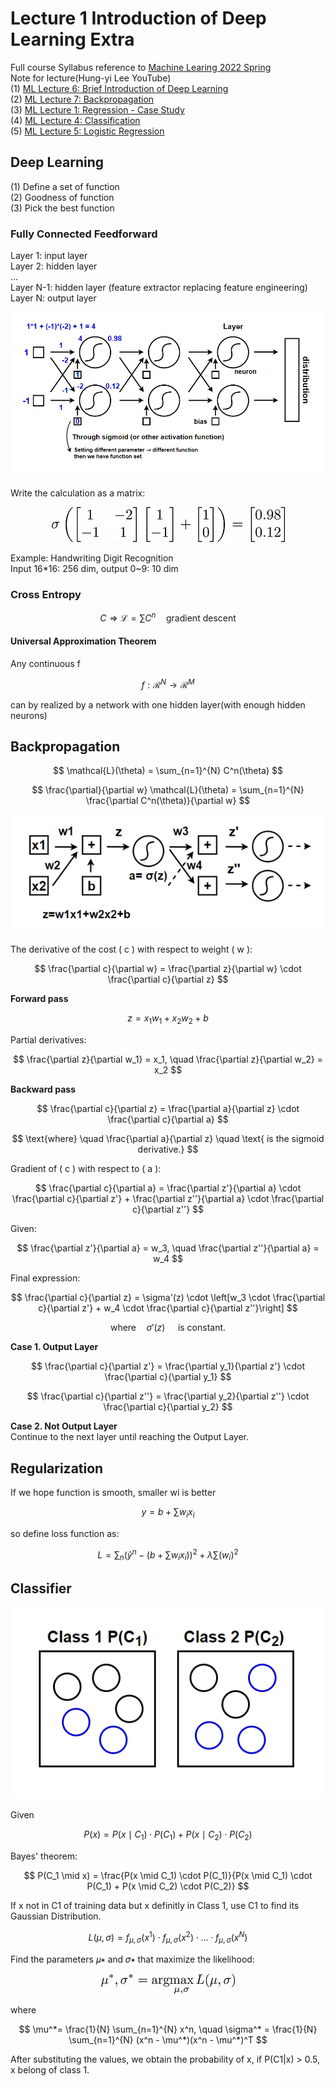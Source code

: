 # Lecture 1 Introduction of Deep Learning Extra

Full course Syllabus reference to [Machine Learing 2022 Spring](https://speech.ee.ntu.edu.tw/~hylee/ml/2022-spring.php?fbclid=IwAR2rE3UFymIOeTEoEzyZBhO-5vbpYpyw1Ho_KHO8cmwVd0_f7nI3iYunW4A)  
Note for lecture(Hung-yi Lee YouTube)  
(1) [ML Lecture 6: Brief Introduction of Deep Learning](https://www.youtube.com/watch?v=Dr-WRlEFefw)  
(2) [ML Lecture 7: Backpropagation](https://www.youtube.com/watch?v=ibJpTrp5mcE)  
(3)  [ML Lecture 1: Regression - Case Study](https://www.youtube.com/watch?v=fegAeph9UaA)  
(4) [ML Lecture 4: Classification](https://www.youtube.com/watch?v=fZAZUYEeIMg)  
(5) [ML Lecture 5: Logistic Regression](https://www.youtube.com/watch?v=hSXFuypLukA)  

## Deep Learning

(1) Define a set of function  
(2) Goodness of function  
(3) Pick the best function  

### Fully Connected Feedforward

Layer 1: input layer  
Layer 2: hidden layer  
...  
Layer N-1: hidden layer (feature extractor replacing feature engineering)  
Layer N: output layer  

<p align="center">
  <img src="./images/0218/08_fully_connected.png" alt="Fully Connected"/>
</p>

Write the calculation as a matrix:  

<p align="center">
  <img src="./images/0218/09_matrix.png" alt="Matrix"/>
</p>

<!-- $$
\sigma \left(
\begin{bmatrix}
1 & -2 \\
-1 & 1
\end{bmatrix}
\begin{bmatrix}
1 \\
-1
\end{bmatrix}
+
\begin{bmatrix}
1 \\
0
\end{bmatrix}
\right)
=
\begin{bmatrix}
0.98 \\
0.12
\end{bmatrix}
$$ -->

Example: Handwriting Digit Recognition  
Input 16*16: 256 dim, output 0~9: 10 dim  

### Cross Entropy

$$
C \Rightarrow \mathcal{L} = \sum C^n \quad \text{gradient descent}
$$

#### Universal Approximation Theorem
Any continuous f

$$
f: \mathcal{R}^N \rightarrow \mathcal{R}^M
$$

can by realized by a network with one hidden layer(with enough hidden neurons)  

## Backpropagation

$$
\mathcal{L}(\theta) = \sum_{n=1}^{N} C^n(\theta)
$$

$$
\frac{\partial}{\partial w} \mathcal{L}(\theta) = \sum_{n=1}^{N} \frac{\partial C^n(\theta)}{\partial w}
$$

<p align="center">
  <img src="./images/0218/10_backpropagation.png" alt="Backpropagation"/>
</p>


The derivative of the cost \( c \) with respect to weight \( w \):

$$
\frac{\partial c}{\partial w} = \frac{\partial z}{\partial w} \cdot \frac{\partial c}{\partial z}
$$

**Forward pass**

$$
z = x_1w_1 + x_2w_2 + b
$$

Partial derivatives:

$$
\frac{\partial z}{\partial w_1} = x_1, \quad \frac{\partial z}{\partial w_2} = x_2
$$

**Backward pass**

$$
\frac{\partial c}{\partial z} = \frac{\partial a}{\partial z} \cdot \frac{\partial c}{\partial a}
$$


$$
\text{where} \quad \frac{\partial a}{\partial z} \quad \text{ is the sigmoid derivative.}
$$

Gradient of \( c \) with respect to \( a \):

$$
\frac{\partial c}{\partial a} = \frac{\partial z'}{\partial a} \cdot \frac{\partial c}{\partial z'} + \frac{\partial z''}{\partial a} \cdot \frac{\partial c}{\partial z''}
$$

Given:

$$
\frac{\partial z'}{\partial a} = w_3, \quad \frac{\partial z''}{\partial a} = w_4
$$

Final expression:

$$
\frac{\partial c}{\partial z} = \sigma'(z) \cdot \left[w_3 \cdot \frac{\partial c}{\partial z'} + w_4 \cdot \frac{\partial c}{\partial z''}\right]
$$


$$
\text{where} \quad  \sigma'(z) \quad  \text{ is constant.}
$$

**Case 1. Output Layer**  

$$
 \frac{\partial c}{\partial z'} =  \frac{\partial y_1}{\partial z'} \cdot \frac{\partial c}{\partial y_1}
$$


$$
 \frac{\partial c}{\partial z''} =  \frac{\partial y_2}{\partial z''} \cdot \frac{\partial c}{\partial y_2}
$$



**Case 2. Not Output Layer**  
Continue to the next layer until reaching the Output Layer.  


## Regularization

If we hope function is smooth, smaller wi is better  

$$
y = b + \sum w_i x_i
$$


so define loss function as:  

$$
L = \sum_n \left(\hat{y}^n - \left( b + \sum w_i x_i \right)\right)^2 + \lambda \sum (w_i)^2
$$

## Classifier

<p align="center">
  <img src="./images/0218/11_classifier.png" alt="Classifier"/>
</p>

Given


$$
P(x) =P(x \mid C_1) \cdot P(C_1) + P(x \mid C_2) \cdot P(C_2)
$$


Bayes' theorem:  


$$
P(C_1 \mid x) = \frac{P(x \mid C_1) \cdot P(C_1)}{P(x \mid C_1) \cdot P(C_1) + P(x \mid C_2) \cdot P(C_2)}
$$

If x not in C1 of training data but x definitly in Class 1, use C1 to find its Gaussian Distribution.  

$$
L(\mu, \sigma) = f_{\mu, \sigma}(x^1) \cdot f_{\mu, \sigma}(x^2) \cdot \ldots \cdot f_{\mu, \sigma}(x^N)
$$

Find the parameters 𝜇∗ and 𝜎∗ that maximize the likelihood:  


<!-- $$
\mu^*, \sigma^* = \text{arg} \underset{\mu, \sigma}{\text{max}} \, L(\mu, \sigma)
$$ -->


<p align="center">
  <img src="./images/0218/12_mu_sigma_parameter.png" alt="Mu Sigma Parameter"/>
</p>


where  


$$
\mu^*= \frac{1}{N} \sum_{n=1}^{N} x^n, \quad 
\sigma^* = \frac{1}{N} \sum_{n=1}^{N} (x^n - \mu^*)(x^n - \mu^*)^T
$$


After substituting the values, we obtain the probability of 
x, if P(C1|x) > 0.5, x belong of class 1.  

